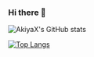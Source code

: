### Hi there 👋

<!--START_SECTION:waka-->
<!--END_SECTION:waka-->

<!--
**AkiyaX/AkiyaX** is a ✨ _special_ ✨ repository because its `README.md` (this file) appears on your GitHub profile.

Here are some ideas to get you started:

- 🔭 I’m currently working on ...
- 🌱 I’m currently learning ...
- 👯 I’m looking to collaborate on ...
- 🤔 I’m looking for help with ...
- 💬 Ask me about ...
- 📫 How to reach me: ...
- 😄 Pronouns: ...
- ⚡ Fun fact: ...
-->

![AkiyaX's GitHub stats](https://github-readme-stats.vercel.app/api?username=akiyax&theme=dark&show_icons=true)

[![Top Langs](https://github-readme-stats.vercel.app/api/top-langs/?username=AkiyaX&layout=compact)](https://github.com/anuraghazra/github-readme-stats)
